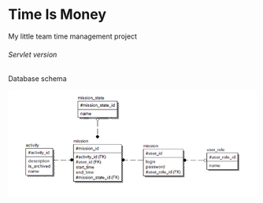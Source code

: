 # Time Is Money

My little team time management project

###### Servlet version ######

Database schema

![img.png](img.png)
